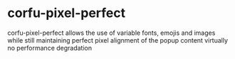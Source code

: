 # corfu-pixel-perfect
corfu-pixel-perfect allows the use of variable fonts, emojis and images while still maintaining perfect pixel alignment of the popup content virtually no performance degradation
